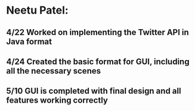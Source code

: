 # Neetu Patel:

## 4/22 Worked on implementing the Twitter API in Java format

## 4/24 Created the basic format for GUI, including all the necessary scenes

## 5/10 GUI is completed with final design and all features working correctly
